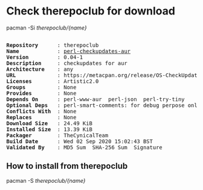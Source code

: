 # Check therepoclub for download

        
pacman -Si *therepoclub/{name}*

<div class="highlight"><pre class="highlight"><text>
<b>Repository</b>      : therepoclub
<b>Name</b>            : <a href='../../x86_64/perl-checkupdates-aur-0.04-1-any.pkg.tar.zst'>perl-checkupdates-aur</a>
<b>Version</b>         : 0.04-1
<b>Description</b>     : checkupdates for aur
<b>Architecture</b>    : any
<b>URL</b>             : https://metacpan.org/release/OS-CheckUpdates-AUR
<b>Licenses</b>        : Artistic2.0
<b>Groups</b>          : None
<b>Provides</b>        : None
<b>Depends On</b>      : perl-www-aur  perl-json  perl-try-tiny
<b>Optional Deps</b>   : perl-smart-comments: for debug perpose only
<b>Conflicts With</b>  : None
<b>Replaces</b>        : None
<b>Download Size</b>   : 24.49 KiB
<b>Installed Size</b>  : 13.39 KiB
<b>Packager</b>        : TheCynicalTeam <wayne6324@gmail.com>
<b>Build Date</b>      : Wed 02 Sep 2020 15:02:43 BST
<b>Validated By</b>    : MD5 Sum  SHA-256 Sum  Signature
</text></pre></div>

## How to install from therepoclub

        
pacman -S *therepoclub/{name}*
